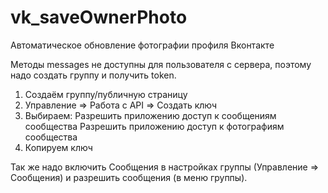 # vk_saveOwnerPhoto
Автоматическое обновление фотографии профиля Вконтакте

Методы messages не доступны для пользователя с сервера, поэтому надо создать группу и получить token.
1. Создаём группу/публичную страницу
2. Управление => Работа с API => Создать ключ
3. Выбираем:
  Разрешить приложению доступ к сообщениям сообщества
  Разрешить приложению доступ к фотографиям сообщества
4. Копируем ключ

Так же надо включить Сообщения в настройках группы (Управление => Сообщения) и разрешить сообщения (в меню группы).
